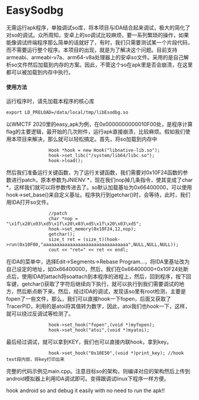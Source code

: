 # EasySodbg
无需运行apk程序，单独调试so库，将本项目与IDA结合起来调试，极大的简化了对so的调试。众所周知，安卓上的so调试比较麻烦，要一系列繁琐的操作，如果能像调试终端程序那么简单的话就好了，有时，我们只需要测试某一个片段代码，而不需要运行整个程序。本项目的出现，就是为了解决这个问题。目前支持armeabi、armeabi-v7a、arm64-v8a处理器上的安卓so文件。采用的是自己解析so文件然后加载到内存的方案。因此，不管这个so在apk里是否会崩溃，在这里都可以被加载到内存中执行。

#### 使用方法
运行程序时，请先加载本程序的核心库
```
export LD_PRELOAD=/data/local/tmp/libEsodbg.so
```
 以WMCTF 2020里的easy_apk为例，在0x0000000000010F00处，是程序计算flag的主要逻辑，最开始的几次附件，运行apk直接崩溃，比较麻烦。假如我们使用本项目来解决，那么就可以轻松搞定。首先，将so加载到内存中
```
                Hook *hook = new Hook("libnative-lib.so");
                hook->set_libc("/system/lib64/libc.so");
                hook->load();

```
然后我们准备运行关键函数，为了运行关键函数，我们需要对0x10F24函数的参数进行patch，原本参数为JNIENV *，现在我们nop掉几条指令，使其变成了char *，这样我们就可以将参数传进去了。so默认加载基址为0x66400000，可以使用hook->set_base()来自定义基址。程序执行到getchar()时，会等待，此时，我们用IDA打开so文件。
```
                //patch
                char *nop = "\x1f\x20\x03\xd5\x1f\x20\x03\xd5\x1f\x20\x03\xd5";
                hook->set_memory(0x10F24,12,nop);
                getchar();
                size_t ret = (size_t)(hook->run(0x10F00,"aaaaaaaaaaaaaaaaaaaaaaaaaaaaaaaa",NULL,NULL,NULL));
                cout << "ret=" << ret << endl;

```
在IDA的菜单中，选择Edit->Segments->Rebase Program...，将IDA里基址改为自己设定的地址，如0x66400000，然后，我们在0x66400000+0x10F24处断点后，使用IDA的attach将soattach到本程序的进程上，然后，回到程序，按下回车键，getchar()获取了字符后继续向下执行，就可以执行到我们需要调试的地方，然后断点断下来。然后，经过IDA的调试，发现该so里有root检测，主要是fopen了一些文件，那么，我们可以直接hook一下fopen，后面又获取了TracerPID，利用的是atoi将其值转为数字，因此，atoi我们也hook一下，这样，就可以绕过反调试等检测了。
```
                hook->set_hook("fopen",(void *)myfopen);
                hook->set_hook("atoi",(void *)myatoi);
```
最后经过调试，就可以拿到KEY，我们也可以直接内联hook，拿到key。
```
                hook->set_hook("0x10E50",(void *)print_key); //hook text段内部，将key打印出来
```
完整的代码示例见main.cpp。注意目标so的架构，则编译对应的架构然后上传到android模拟器上利用IDA调试即可。变得跟调试linux下程序一样方便。

hook android so and debug it easily with no need to run the apk!!
